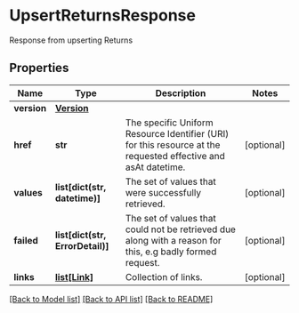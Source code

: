 # UpsertReturnsResponse

Response from upserting Returns

## Properties
Name | Type | Description | Notes
------------ | ------------- | ------------- | -------------
**version** | [**Version**](Version.md) |  | 
**href** | **str** | The specific Uniform Resource Identifier (URI) for this resource at the requested effective and asAt datetime. | [optional] 
**values** | **list[dict(str, datetime)]** | The set of values that were successfully retrieved. | [optional] 
**failed** | **list[dict(str, ErrorDetail)]** | The set of values that could not be retrieved due along with a reason for this, e.g badly formed request. | [optional] 
**links** | [**list[Link]**](Link.md) | Collection of links. | [optional] 

[[Back to Model list]](../README.md#documentation-for-models) [[Back to API list]](../README.md#documentation-for-api-endpoints) [[Back to README]](../README.md)


